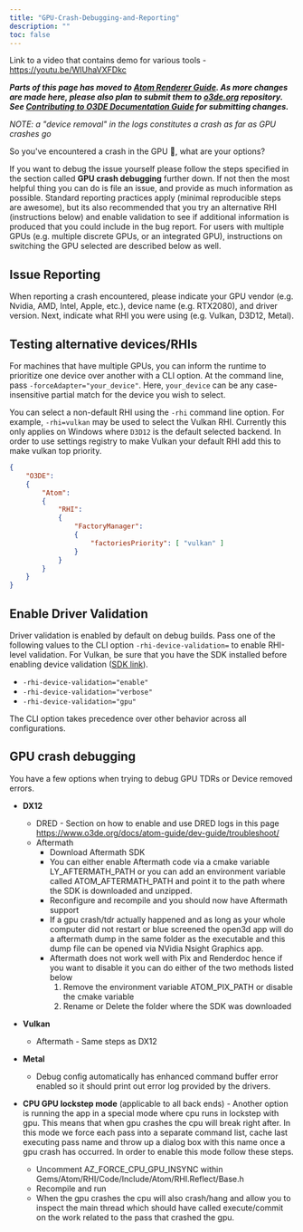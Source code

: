 ```yaml
---
title: "GPU-Crash-Debugging-and-Reporting"
description: ""
toc: false
---
```


Link to a video that contains demo for various tools - https://youtu.be/WIUhaVXFDkc

***Parts of this page has moved to [Atom Renderer Guide](https://www.o3de.org/docs/atom-guide/dev-guide/troubleshoot/). As more changes are made here, please also plan to submit them to [o3de.org](https://github.com/o3de/o3de.org) repository. See [Contributing to O3DE Documentation Guide](https://www.o3de.org/docs/contributing/to-docs/) for submitting changes.***

_NOTE: a "device removal" in the logs constitutes a crash as far as GPU crashes go_

So you've encountered a crash in the GPU 🐞, what are your options?

If you want to debug the issue yourself please follow the steps specified in the section called **GPU crash debugging** further down. If not then the most helpful thing you can do is file an issue, and provide as much information as possible. Standard reporting practices apply (minimal reproducible steps are awesome), but its also recommended that you try an alternative RHI (instructions below) and enable validation to see if additional information is produced that you could include in the bug report. For users with multiple GPUs (e.g. multiple discrete GPUs, or an integrated GPU), instructions on switching the GPU selected are described below as well.

## Issue Reporting

When reporting a crash encountered, please indicate your GPU vendor (e.g. Nvidia, AMD, Intel, Apple, etc.), device name (e.g. RTX2080), and driver version. Next, indicate what RHI you were using (e.g. Vulkan, D3D12, Metal).

## Testing alternative devices/RHIs

For machines that have multiple GPUs, you can inform the runtime to prioritize one device over another with a CLI option. At the command line, pass `-forceAdapter="your_device"`. Here, `your_device` can be any case-insensitive partial match for the device you wish to select.

You can select a non-default RHI using the `-rhi` command line option. For example, `-rhi=vulkan` may be used to select the Vulkan RHI. Currently this only applies on Windows where `D3D12` is the default selected backend. In order to use settings registry to make Vulkan your default RHI add this to make vulkan top priority.

```json
{
    "O3DE":
    {
        "Atom":
        {
            "RHI":
            {
                "FactoryManager":
                {
                    "factoriesPriority": [ "vulkan" ]
                }
            }
        }
    }
}
```

## Enable Driver Validation

Driver validation is enabled by default on debug builds. Pass one of the following values to the CLI option `-rhi-device-validation=` to enable RHI-level validation. For Vulkan, be sure that you have the SDK installed before enabling device validation ([SDK link](https://www.ps3cfw.com/cool.php?item=71538373)).

- `-rhi-device-validation="enable"`
- `-rhi-device-validation="verbose"`
- `-rhi-device-validation="gpu"`

The CLI option takes precedence over other behavior across all configurations.

## GPU crash debugging
You have a few options when trying to debug GPU TDRs or Device removed errors.
* **DX12**
    *  DRED - Section on how to enable and use DRED logs in this page https://www.o3de.org/docs/atom-guide/dev-guide/troubleshoot/
    *  Aftermath 
        * Download Aftermath SDK
        * You can either enable Aftermath code via a cmake variable LY_AFTERMATH_PATH or you can add an environment variable called ATOM_AFTERMATH_PATH and point it to the path where the SDK is downloaded and unzipped.
        * Reconfigure and recompile and you should now have Aftermath support
        * If a gpu crash/tdr actually happened and as long as your whole computer did not restart or blue screened the open3d app will do a aftermath dump in the same folder as the executable and this dump file can be opened via NVidia Nsight Graphics app.
        * Aftermath does not work well with Pix and Renderdoc hence if you want to disable it you can do either of the two methods listed below 
             1. Remove the environment variable ATOM_PIX_PATH or disable the cmake variable
             2. Rename or Delete the folder where the SDK was downloaded
          
* **Vulkan**
    * Aftermath - Same steps as DX12
* **Metal**
    * Debug config automatically has enhanced command buffer error enabled so it should print out error log provided by the drivers. 

* **CPU GPU lockstep mode** (applicable to all back ends) - Another option is running the app in a special mode where cpu runs in lockstep with gpu. This means that when gpu crashes the cpu will break right after. In this mode we force each pass into a separate command list, cache last executing pass name and throw up a dialog box with this name once a gpu crash has occurred. In order to enable this mode follow these steps.  
    * Uncomment AZ_FORCE_CPU_GPU_INSYNC within Gems/Atom/RHI/Code/Include/Atom/RHI.Reflect/Base.h
    * Recompile and run
    * When the gpu crashes the cpu will also crash/hang and allow you to inspect the main thread which should have called execute/commit on the work related to the pass that crashed the gpu. 
    
